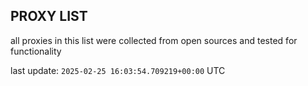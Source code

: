 ## PROXY LIST

all proxies in this list were collected from open sources and tested for functionality

last update: `2025-02-25 16:03:54.709219+00:00` UTC